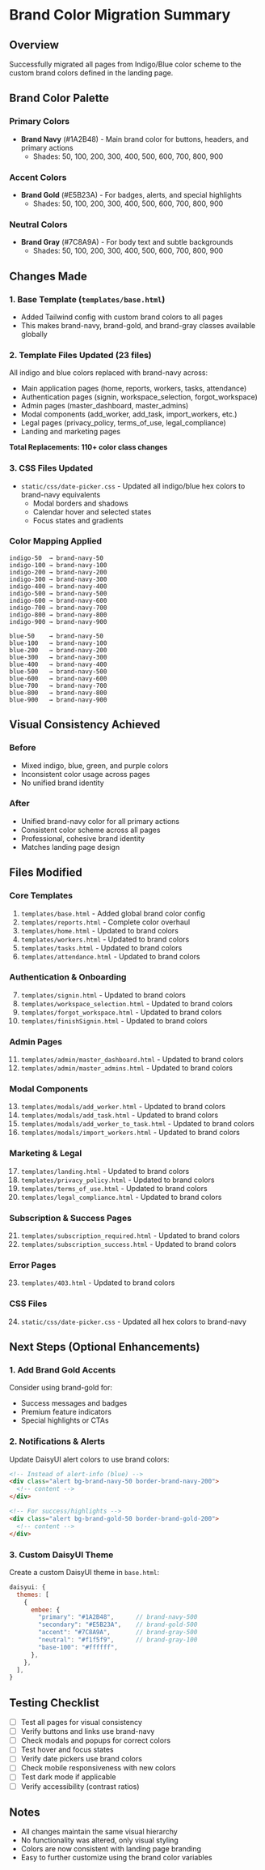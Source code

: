 # Brand Color Migration Summary

## Overview
Successfully migrated all pages from Indigo/Blue color scheme to the custom brand colors defined in the landing page.

## Brand Color Palette

### Primary Colors
- **Brand Navy** (#1A2B48) - Main brand color for buttons, headers, and primary actions
  - Shades: 50, 100, 200, 300, 400, 500, 600, 700, 800, 900
  
### Accent Colors  
- **Brand Gold** (#E5B23A) - For badges, alerts, and special highlights
  - Shades: 50, 100, 200, 300, 400, 500, 600, 700, 800, 900

### Neutral Colors
- **Brand Gray** (#7C8A9A) - For body text and subtle backgrounds
  - Shades: 50, 100, 200, 300, 400, 500, 600, 700, 800, 900

## Changes Made

### 1. Base Template (`templates/base.html`)
- Added Tailwind config with custom brand colors to all pages
- This makes brand-navy, brand-gold, and brand-gray classes available globally

### 2. Template Files Updated (23 files)
All indigo and blue colors replaced with brand-navy across:
- Main application pages (home, reports, workers, tasks, attendance)
- Authentication pages (signin, workspace_selection, forgot_workspace)
- Admin pages (master_dashboard, master_admins)
- Modal components (add_worker, add_task, import_workers, etc.)
- Legal pages (privacy_policy, terms_of_use, legal_compliance)
- Landing and marketing pages

**Total Replacements: 110+ color class changes**

### 3. CSS Files Updated
- `static/css/date-picker.css` - Updated all indigo/blue hex colors to brand-navy equivalents
  - Modal borders and shadows
  - Calendar hover and selected states
  - Focus states and gradients

### Color Mapping Applied
```
indigo-50  → brand-navy-50
indigo-100 → brand-navy-100
indigo-200 → brand-navy-200
indigo-300 → brand-navy-300
indigo-400 → brand-navy-400
indigo-500 → brand-navy-500
indigo-600 → brand-navy-600
indigo-700 → brand-navy-700
indigo-800 → brand-navy-800
indigo-900 → brand-navy-900

blue-50    → brand-navy-50
blue-100   → brand-navy-100
blue-200   → brand-navy-200
blue-300   → brand-navy-300
blue-400   → brand-navy-400
blue-500   → brand-navy-500
blue-600   → brand-navy-600
blue-700   → brand-navy-700
blue-800   → brand-navy-800
blue-900   → brand-navy-900
```

## Visual Consistency Achieved

### Before
- Mixed indigo, blue, green, and purple colors
- Inconsistent color usage across pages
- No unified brand identity

### After
- Unified brand-navy color for all primary actions
- Consistent color scheme across all pages
- Professional, cohesive brand identity
- Matches landing page design

## Files Modified

### Core Templates
1. `templates/base.html` - Added global brand color config
2. `templates/reports.html` - Complete color overhaul
3. `templates/home.html` - Updated to brand colors
4. `templates/workers.html` - Updated to brand colors
5. `templates/tasks.html` - Updated to brand colors
6. `templates/attendance.html` - Updated to brand colors

### Authentication & Onboarding
7. `templates/signin.html` - Updated to brand colors
8. `templates/workspace_selection.html` - Updated to brand colors
9. `templates/forgot_workspace.html` - Updated to brand colors
10. `templates/finishSignin.html` - Updated to brand colors

### Admin Pages
11. `templates/admin/master_dashboard.html` - Updated to brand colors
12. `templates/admin/master_admins.html` - Updated to brand colors

### Modal Components
13. `templates/modals/add_worker.html` - Updated to brand colors
14. `templates/modals/add_task.html` - Updated to brand colors
15. `templates/modals/add_worker_to_task.html` - Updated to brand colors
16. `templates/modals/import_workers.html` - Updated to brand colors

### Marketing & Legal
17. `templates/landing.html` - Updated to brand colors
18. `templates/privacy_policy.html` - Updated to brand colors
19. `templates/terms_of_use.html` - Updated to brand colors
20. `templates/legal_compliance.html` - Updated to brand colors

### Subscription & Success Pages
21. `templates/subscription_required.html` - Updated to brand colors
22. `templates/subscription_success.html` - Updated to brand colors

### Error Pages
23. `templates/403.html` - Updated to brand colors

### CSS Files
24. `static/css/date-picker.css` - Updated all hex colors to brand-navy

## Next Steps (Optional Enhancements)

### 1. Add Brand Gold Accents
Consider using brand-gold for:
- Success messages and badges
- Premium feature indicators
- Special highlights or CTAs

### 2. Notifications & Alerts
Update DaisyUI alert colors to use brand colors:
```html
<!-- Instead of alert-info (blue) -->
<div class="alert bg-brand-navy-50 border-brand-navy-200">
  <!-- content -->
</div>

<!-- For success/highlights -->
<div class="alert bg-brand-gold-50 border-brand-gold-200">
  <!-- content -->
</div>
```

### 3. Custom DaisyUI Theme
Create a custom DaisyUI theme in `base.html`:
```javascript
daisyui: {
  themes: [
    {
      embee: {
        "primary": "#1A2B48",      // brand-navy-500
        "secondary": "#E5B23A",    // brand-gold-500
        "accent": "#7C8A9A",       // brand-gray-500
        "neutral": "#f1f5f9",      // brand-gray-100
        "base-100": "#ffffff",
      },
    },
  ],
}
```

## Testing Checklist
- [ ] Test all pages for visual consistency
- [ ] Verify buttons and links use brand-navy
- [ ] Check modals and popups for correct colors
- [ ] Test hover and focus states
- [ ] Verify date pickers use brand colors
- [ ] Check mobile responsiveness with new colors
- [ ] Test dark mode if applicable
- [ ] Verify accessibility (contrast ratios)

## Notes
- All changes maintain the same visual hierarchy
- No functionality was altered, only visual styling
- Colors are now consistent with landing page branding
- Easy to further customize using the brand color variables
